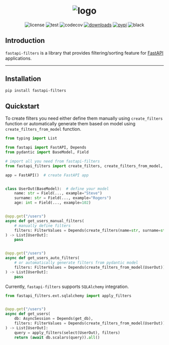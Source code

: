 <h1 align="center">
<img alt="logo" src="https://raw.githubusercontent.com/uriyyo/fastapi-filters/main/logo.png">
</h1>

<div align="center">
<img alt="license" src="https://img.shields.io/badge/License-MIT-lightgrey">
<img alt="test" src="https://github.com/uriyyo/fastapi-filters/workflows/Test/badge.svg">
<img alt="codecov" src="https://codecov.io/gh/uriyyo/fastapi-filters/branch/main/graph/badge.svg?token=QqIqDQ7FZi">
<a href="https://pepy.tech/project/fastapi-filters"><img alt="downloads" src="https://pepy.tech/badge/fastapi-filters"></a>
<a href="https://pypi.org/project/fastapi-filters"><img alt="pypi" src="https://img.shields.io/pypi/v/fastapi-filters"></a>
<img alt="black" src="https://img.shields.io/badge/code%20style-black-000000.svg">
</div>

## Introduction

`fastapi-filters` is a library that provides filtering/sorting feature for [FastAPI](https://fastapi.tiangolo.com/)
applications.

----

## Installation

```bash
pip install fastapi-filters
```

## Quickstart

To create filters you need either define them manually using `create_filters` function or automatically generate them
based on model using `create_filters_from_model` function.

```py
from typing import List

from fastapi import FastAPI, Depends
from pydantic import BaseModel, Field

# import all you need from fastapi-filters
from fastapi_filters import create_filters, create_filters_from_model, FilterValues

app = FastAPI()  # create FastAPI app


class UserOut(BaseModel):  # define your model
    name: str = Field(..., example="Steve")
    surname: str = Field(..., example="Rogers")
    age: int = Field(..., example=102)


@app.get("/users")
async def get_users_manual_filters(
    # manually define filters
    filters: FilterValues = Depends(create_filters(name=str, surname=str, age=int)),
) -> List[UserOut]:
    pass


@app.get("/users")
async def get_users_auto_filters(
    # or automatically generate filters from pydantic model
    filters: FilterValues = Depends(create_filters_from_model(UserOut)),
) -> List[UserOut]:
    pass
```

Currently, `fastapi-filters` supports `SQLAlchemy` integration.

```py
from fastapi_filters.ext.sqlalchemy import apply_filters


@app.get("/users")
async def get_users(
    db: AsyncSession = Depends(get_db),
    filters: FilterValues = Depends(create_filters_from_model(UserOut)),
) -> List[UserOut]:
    query = apply_filters(select(UserOut), filters)
    return (await db.scalars(query)).all()
```